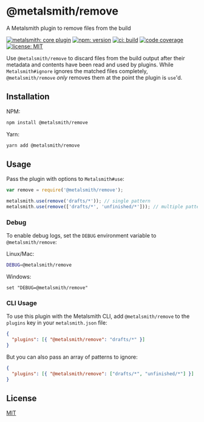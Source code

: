# @metalsmith/remove

A Metalsmith plugin to remove files from the build

[![metalsmith: core plugin][metalsmith-badge]][metalsmith-url]
[![npm: version][npm-badge]][npm-url]
[![ci: build][ci-badge]][ci-url]
[![code coverage][codecov-badge]][codecov-url]
[![license: MIT][license-badge]][license-url]

Use `@metalsmith/remove` to discard files from the build output after their metadata and contents have been read and used by plugins. While `Metalsmith#ignore` ignores the matched files completely, `@metalsmith/remove` _only_ removes them at the point the plugin is `use`'d.

## Installation

NPM:

```bash
npm install @metalsmith/remove
```

Yarn:

```bash
yarn add @metalsmith/remove
```

## Usage

Pass the plugin with options to `Metalsmith#use`:

```js
var remove = require('@metalsmith/remove');

metalsmith.use(remove('drafts/*')); // single pattern
metalsmith.use(remove(['drafts/*', 'unfinished/*'])); // multiple patterns
```

### Debug

To enable debug logs, set the `DEBUG` environment variable to `@metalsmith/remove`:

Linux/Mac:

```bash
DEBUG=@metalsmith/remove
```

Windows:

```batch
set "DEBUG=@metalsmith/remove"
```

### CLI Usage

To use this plugin with the Metalsmith CLI, add `@metalsmith/remove` to the `plugins` key in your `metalsmith.json` file:

```json
{
  "plugins": [{ "@metalsmith/remove": "drafts/*" }]
}
```

But you can also pass an array of patterns to ignore:

```json
{
  "plugins": [{ "@metalsmith/remove": ["drafts/*", "unfinished/*"] }]
}
```

## License

[MIT](LICENSE)

[npm-badge]: https://img.shields.io/npm/v/@metalsmith/remove.svg
[npm-url]: https://www.npmjs.com/package/@metalsmith/remove
[ci-badge]: https://app.travis-ci.com/metalsmith/remove.svg?branch=master
[ci-url]: https://app.travis-ci.com/github/metalsmith/remove
[metalsmith-badge]: https://img.shields.io/badge/metalsmith-plugin-green.svg?longCache=true
[metalsmith-url]: https://metalsmith.io
[codecov-badge]: https://img.shields.io/coveralls/github/metalsmith/remove
[codecov-url]: https://coveralls.io/github/metalsmith/remove
[license-badge]: https://img.shields.io/github/license/metalsmith/remove
[license-url]: LICENSE
